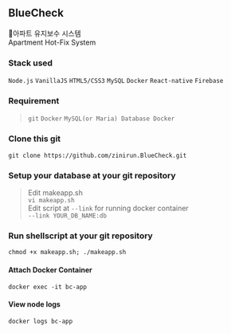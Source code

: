 ## BlueCheck
🔨아파트 유지보수 시스템  
Apartment Hot-Fix System

### Stack used
`Node.js` `VanillaJS` `HTML5/CSS3` `MySQL` `Docker` `React-native` `Firebase`

### Requirement
> `git` `Docker` `MySQL(or Maria) Database Docker`

### Clone this git
```git clone https://github.com/zinirun.BlueCheck.git```

### Setup your database at your git repository
> Edit makeapp.sh  
```vi makeapp.sh```  
> Edit script at `--link` for running docker container  
```--link YOUR_DB_NAME:db```

### Run shellscript at your git repository
```chmod +x makeapp.sh; ./makeapp.sh```

#### Attach Docker Container
```docker exec -it bc-app```

#### View node logs
```docker logs bc-app```
